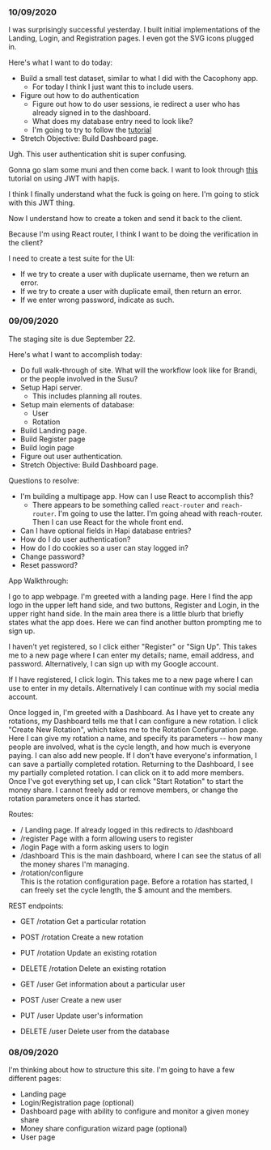 ### 10/09/2020

I was surprisingly successful yesterday. I built initial implementations of the Landing, Login, and Registration pages. I even got the SVG icons plugged in.

Here's what I want to do today:

- Build a small test dataset, similar to what I did with the Cacophony app.
  - For today I think I just want this to include users.
- Figure out how to do authentication
  - Figure out how to do user sessions, ie redirect a user who has already signed in to the dashboard.
  - What does my database entry need to look like?
  - I'm going to try to follow the [tutorial](https://hapi.dev/tutorials/auth/?lang=en_US)
- Stretch Objective: Build Dashboard page.

Ugh. This user authentication shit is super confusing.

Gonna go slam some muni and then come back. I want to look through [this](https://auth0.com/blog/hapijs-authentication-secure-your-api-with-json-web-tokens/) tutorial on using JWT with hapijs.

I think I finally understand what the fuck is going on here. I'm going to stick with this JWT thing.

Now I understand how to create a token and send it back to the client.

Because I'm using React router, I think I want to be doing the verification in the client?

I need to create a test suite for the UI:

- If we try to create a user with duplicate username, then we return an error.
- If we try to create a user with duplicate email, then return an error.
- If we enter wrong password, indicate as such. 

### 09/09/2020

The staging site is due September 22.

Here's what I want to accomplish today:

- Do full walk-through of site. What will the workflow look like for Brandi, or the people involved in the Susu?
- Setup Hapi server.
  - This includes planning all routes.
- Setup main elements of database:
  - User
  - Rotation
- Build Landing page.
- Build Register page
- Build login page
- Figure out user authentication.
- Stretch Objective: Build Dashboard page.

Questions to resolve:
- I'm building a multipage app. How can I use React to accomplish this?
  - There appears to be something called `react-router` and `reach-router`. I'm going to use the latter. I'm going ahead with reach-router. Then I can use React for the whole front end.
- Can I have optional fields in Hapi database entries?
- How do I do user authentication?
- How do I do cookies so a user can stay logged in?
- Change password?
- Reset password?

App Walkthrough:

I go to app webpage. I'm greeted with a landing page. Here I find the app logo in the upper left hand side, and two buttons, Register and Login, in the upper right hand side. In the main area there is a little blurb that briefly states what the app does. Here we can find another button prompting me to sign up.

I haven't yet registered, so I click either "Register" or "Sign Up". This takes me to a new page where I can enter my details; name, email address, and password. Alternatively, I can sign up with my Google account.

If I have registered, I click login. This takes me to a new page where I can use to enter in my details. Alternatively I can continue with my social media account.

Once logged in, I'm greeted with a Dashboard. As I have yet to create any rotations, my Dashboard tells me that I can configure a new rotation. I click "Create New Rotation", which takes me to the Rotation Configuration page. Here I can give my rotation a name, and specify its parameters -- how many people are involved, what is the cycle length, and how much is everyone paying. I can also add new people. If I don't have everyone's information, I can save a partially completed rotation. Returning to the Dashboard, I see my partially completed rotation. I can click on it to add more members. Once I've got everything set up, I can click "Start Rotation" to start the money share. I cannot freely add or remove members, or change the rotation parameters once it has started.


Routes:

- /
  Landing page. If already logged in this redirects to /dashboard
- /register
  Page with a form allowing users to register
- /login
  Page with a form asking users to login
- /dashboard
  This is the main dashboard, where I can see the status of all the money shares I'm managing.
- /rotation/configure  
  This is the rotation configuration page. Before a rotation has started, I can freely set the cycle length, the $ amount and the members.

REST endpoints:

- GET /rotation
  Get a particular rotation
- POST /rotation
  Create a new rotation
- PUT /rotation
  Update an existing rotation
- DELETE /rotation
  Delete an existing rotation

- GET /user
  Get information about a particular user
- POST /user
  Create a new user
- PUT /user
  Update user's information
- DELETE /user
  Delete user from the database


### 08/09/2020

I'm thinking about how to structure this site. I'm going to have a few different pages:

- Landing page
- Login/Registration page (optional)
- Dashboard page with ability to configure and monitor a given money share
- Money share configuration wizard page (optional)
- User page
